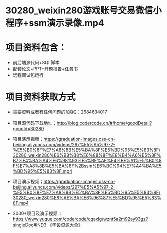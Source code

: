  # 30280_weixin280游戏账号交易微信小程序+ssm演示录像.mp4
 
 # 项目资料包含：
 * 前后端源代码+SQL脚本
 * 配套论文+PPT+开题报告+任务书
 * 远程调试包运行

 # 项目资料获取方式
 * 需要资料或者有任何问题的加QQ：2684634017

 * 项目源代码下载地址：http://blog.codercode.cn/#/home/goodDetail?goodId=30280
 
 
 * 项目演示视频；https://graduation-images.oss-cn-beijing.aliyuncs.com/videos/297%E5%A5%97-2-%E5%B0%8F%E7%A8%8B%E5%BA%8F%E5%BD%95%E5%83%8F/30280_weixin280%E6%B8%B8%E6%88%8F%E8%B4%A6%E5%8F%B7%E4%BA%A4%E6%98%93%E5%BE%AE%E4%BF%A1%E5%B0%8F%E7%A8%8B%E5%BA%8F%2Bssm%E6%BC%94%E7%A4%BA%E5%BD%95%E5%83%8F.mp4
 
 
 
 * 项目演示视频；https://graduation-images.oss-cn-beijing.aliyuncs.com/videos/297%E5%A5%97-2-%E5%B0%8F%E7%A8%8B%E5%BA%8F%E5%BD%95%E5%83%8F/30280_weixin280%E8%AE%BA%E6%96%87%E5%BD%95%E5%83%8F.mp4
 

       
 * 2000+项目及演示视频 ：https://www.yuque.com/codercode/cqaxlg/wznt5a2m92ay93gz?singleDoc#lND3 《毕设资源大全》
   
